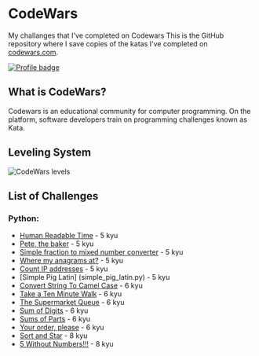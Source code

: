 # CodeWars
My challanges that I've completed on Codewars
This is the GitHub repository where I save copies of the katas I've completed on 
[codewars.com](https://www.codewars.com/).

[![Profile badge](https://www.codewars.com/users/romaluk/badges/large)](https://www.codewars.com/users/romaluk)

## What is CodeWars?

Codewars is an educational community for computer programming. 
On the platform, software developers train on programming challenges known as Kata.

## Leveling System

![CodeWars levels](https://i.imgur.com/Vm77XMv.png)

## List of Challenges

### Python:

* [Human Readable Time](human_readable_time.py) - 5 kyu
* [Pete, the baker](pete_the_baker.py) - 5 kyu
* [Simple fraction to mixed number converter](simple_fraction_to_mixed_number_converter.py) - 5 kyu
* [Where my anagrams at?](where_my_anagrams_at.py) - 5 kyu
* [Count IP addresses](count_ip_addresses.py) - 5 kyu
* [Simple Pig Latin] (simple_pig_latin.py) - 5 kyu
* [Convert String To Camel Case](convert_string_to_camel_case.py) - 6 kyu
* [Take a Ten Minute Walk](take_a_ten_minute_walk.py) - 6 kyu
* [The Supermarket Queue](the_supermarket_queue.py) - 6 kyu
* [Sum of Digits](sum_of_digits.py) - 6 kyu
* [Sums of Parts](sums_of_parts.py) - 6 kyu
* [Your order, please](your_order_please.py) - 6 kyu
* [Sort and Star](sort_and_star.py) - 8 kyu
* [5 Without Numbers!!!](5_without_numbers.py) - 8 kyu
